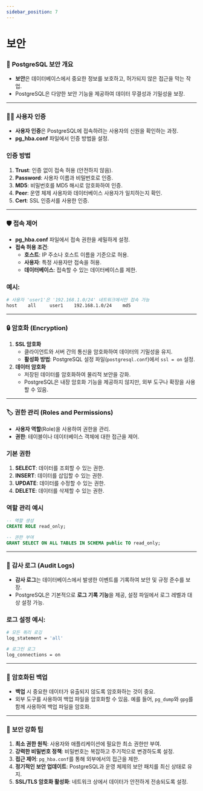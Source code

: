 ```yaml
---
sidebar_position: 7
---
```


# 보안

### 🔐 **PostgreSQL 보안 개요**

- **보안**은 데이터베이스에서 중요한 정보를 보호하고, 허가되지 않은 접근을 막는 작업.
- PostgreSQL은 다양한 보안 기능을 제공하여 데이터 무결성과 기밀성을 보장.

---

### 🧑‍💻 **사용자 인증**

- **사용자 인증**은 PostgreSQL에 접속하려는 사용자의 신원을 확인하는 과정.
- **pg_hba.conf** 파일에서 인증 방법을 설정.

### **인증 방법**

1. **Trust**: 인증 없이 접속 허용 (안전하지 않음).
2. **Password**: 사용자 이름과 비밀번호로 인증.
3. **MD5**: 비밀번호를 MD5 해시로 암호화하여 인증.
4. **Peer**: 운영 체제 사용자와 데이터베이스 사용자가 일치하는지 확인.
5. **Cert**: SSL 인증서를 사용한 인증.

---

### 🛡️ **접속 제어**

- **pg_hba.conf** 파일에서 접속 권한을 세밀하게 설정.
- **접속 허용 조건**:
    - **호스트**: IP 주소나 호스트 이름을 기준으로 허용.
    - **사용자**: 특정 사용자만 접속을 허용.
    - **데이터베이스**: 접속할 수 있는 데이터베이스를 제한.

### **예시**:

```bash
# 사용자 'user1'은 '192.168.1.0/24' 네트워크에서만 접속 가능
host    all     user1    192.168.1.0/24    md5
```

---

### 🔒 **암호화 (Encryption)**

1. **SSL 암호화**
    - 클라이언트와 서버 간의 통신을 암호화하여 데이터의 기밀성을 유지.
    - **활성화 방법**: PostgreSQL 설정 파일(`postgresql.conf`)에서 `ssl = on` 설정.
2. **데이터 암호화**
    - 저장된 데이터를 암호화하여 물리적 보안을 강화.
    - PostgreSQL은 내장 암호화 기능을 제공하지 않지만, 외부 도구나 확장을 사용할 수 있음.

---

### 🏷️ **권한 관리 (Roles and Permissions)**

- **사용자 역할**(Role)을 사용하여 권한을 관리.
- **권한**: 테이블이나 데이터베이스 객체에 대한 접근을 제어.

### **기본 권한**

1. **SELECT**: 데이터를 조회할 수 있는 권한.
2. **INSERT**: 데이터를 삽입할 수 있는 권한.
3. **UPDATE**: 데이터를 수정할 수 있는 권한.
4. **DELETE**: 데이터를 삭제할 수 있는 권한.

### **역할 관리 예시**

```sql
-- 역할 생성
CREATE ROLE read_only;

-- 권한 부여
GRANT SELECT ON ALL TABLES IN SCHEMA public TO read_only;
```

---

### 🔄 **감사 로그 (Audit Logs)**

- **감사 로그**는 데이터베이스에서 발생한 이벤트를 기록하여 보안 및 규정 준수를 보장.
- PostgreSQL은 기본적으로 **로그 기록 기능**을 제공, 설정 파일에서 로그 레벨과 대상 설정 가능.

### **로그 설정 예시**:

```bash
# 모든 쿼리 로깅
log_statement = 'all'

# 로그인 로그
log_connections = on
```

---

### 🔑 **암호화된 백업**

- **백업** 시 중요한 데이터가 유출되지 않도록 암호화하는 것이 중요.
- 외부 도구를 사용하여 백업 파일을 암호화할 수 있음. 예를 들어, `pg_dump`와 `gpg`를 함께 사용하여 백업 파일을 암호화.

---

### 🚨 **보안 강화 팁**

1. **최소 권한 원칙**: 사용자와 애플리케이션에 필요한 최소 권한만 부여.
2. **강력한 비밀번호 정책**: 비밀번호는 복잡하고 주기적으로 변경하도록 설정.
3. **접근 제어**: `pg_hba.conf`를 통해 외부에서의 접근을 제한.
4. **정기적인 보안 업데이트**: PostgreSQL과 운영 체제의 보안 패치를 최신 상태로 유지.
5. **SSL/TLS 암호화 활성화**: 네트워크 상에서 데이터가 안전하게 전송되도록 설정.
